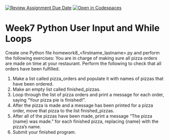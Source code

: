 [![Review Assignment Due Date](https://classroom.github.com/assets/deadline-readme-button-22041afd0340ce965d47ae6ef1cefeee28c7c493a6346c4f15d667ab976d596c.svg)](https://classroom.github.com/a/DoYzzWXt)
[![Open in Codespaces](https://classroom.github.com/assets/launch-codespace-2972f46106e565e64193e422d61a12cf1da4916b45550586e14ef0a7c637dd04.svg)](https://classroom.github.com/open-in-codespaces?assignment_repo_id=18301400)
# Week7 Python User Input and While Loops
Create one Python file homework8_<firstname_lastname>.py and perform the following exercises:
You are in charge of making sure all pizza orders are made on time at your restaurant.  Perform the following to check that all orders have been fulfilled.
1.	Make a list called pizza_orders and populate it with names of pizzas that have been ordered.
2.	Make an empty list called finished_pizzas.
3.	Loop through the list of pizza orders and print a message for each order, saying “Your pizza pie is finished!”.
4.	After the pizza is made and a message has been printed for a pizza order, move that pizza to the list finished_pizzas.
5.	After all of the pizzas have been made, print a message “The pizza {name} was made.” for each finished pizza, replacing {name} with the pizza’s name.
6.	Submit your finished program.
